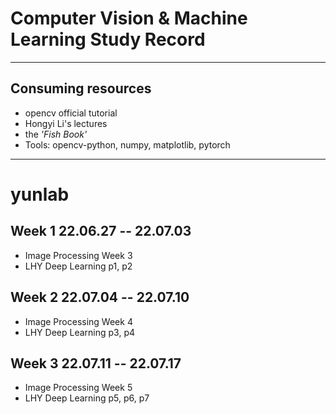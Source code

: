 Computer Vision & Machine Learning Study Record
================================

-----------------------------------------------

Consuming resources
-----------------------------------------------

- opencv official tutorial
- Hongyi Li's lectures
- the *'Fish Book'*
- Tools: opencv-python, numpy, matplotlib, pytorch
-----------------------------------------------

# yunlab
## Week 1 22.06.27 -- 22.07.03  
* Image Processing Week 3  
* LHY Deep Learning p1, p2  

## Week 2 22.07.04 -- 22.07.10  
* Image Processing Week 4  
* LHY Deep Learning p3, p4  

## Week 3 22.07.11 -- 22.07.17
* Image Processing Week 5
* LHY Deep Learning p5, p6, p7
